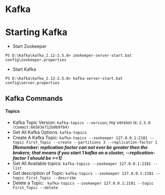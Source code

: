 
# Kafka
# Starting Kafka
  - Start Zookeeper
  ```
  PS D:\Kafka\kafka_2.12-2.5.0> zookeeper-server-start.bat config\zookeeper.properties
  ```
  - Start Kafka
  ```
  PS D:\Kafka\kafka_2.12-2.5.0> kafka-server-start.bat config\server.properties
  ```
  ## Kafka Commands
  #### Topics
 - Kafka Topic Version: ```kafka-topics --version```; my version is: ```2.5.0 (Commit:66563e712b0b9f84)```
 - Get All Kafka Options: ```kafka-topics```
 - Create A Kafka Topic: ```kafka-topics --zookeeper 127.0.0.1:2181 --topic First_Topic --create --partitions 3 --replication-factor 1```
***[Remember: replication factor can not ever be greater then the brokers; that means if you start 1 kafka on a cluster, --replication-factor 1 should be >=1]***<br>
 - Get All Available topics: ```kafka-topics --zookeeper 127.0.0.1:2181 --list```
 - Get description of Topic: ```kafka-topics --zookeeper 127.0.0.1:2181 --topic First_Topic --describe```
 - Delete a Topic: ``` kafka-topics --zookeeper 127.0.0.1:2181 --topic First_Topic --delete```
